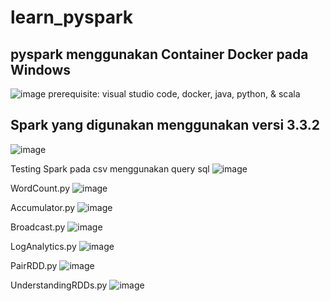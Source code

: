 # learn_pyspark

## pyspark menggunakan Container Docker pada Windows

![image](https://user-images.githubusercontent.com/86558365/226426668-52d368d2-e9c0-4c29-bf01-981631c59206.png)
prerequisite: visual studio code, docker, java, python, & scala

## Spark yang digunakan menggunakan versi 3.3.2
![image](https://user-images.githubusercontent.com/86558365/226427212-96722360-87a3-4917-bac0-27408ba197ea.png)

Testing Spark pada csv menggunakan query sql
![image](https://user-images.githubusercontent.com/86558365/226431557-f78095f3-a57b-4a61-a500-c5bc4123d5f2.png)

WordCount.py
![image](https://user-images.githubusercontent.com/86558365/226431191-bca98977-d527-4518-aa2d-c482cff4603a.png)

Accumulator.py
![image](https://user-images.githubusercontent.com/86558365/226427452-5841e41e-1a4e-4c96-a859-0f2ba24c99f7.png)

Broadcast.py
![image](https://user-images.githubusercontent.com/86558365/226427613-24dbc57b-d4a3-48a2-9ec4-f4604fcda551.png)

LogAnalytics.py
![image](https://user-images.githubusercontent.com/86558365/226430578-f8016b5a-c000-4c3f-ab2c-967cbe99a351.png)

PairRDD.py
![image](https://user-images.githubusercontent.com/86558365/226430857-ce6d6a70-df0e-4296-9d41-f52cf49b53af.png)

UnderstandingRDDs.py
![image](https://user-images.githubusercontent.com/86558365/226431013-b36574eb-9145-4859-a0c4-147138348ea2.png)


